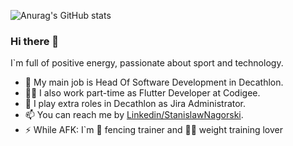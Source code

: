 ![Anurag's GitHub stats](https://github-readme-stats.vercel.app/api?username=StanislawNagorski&count_private=true&show_icons=true&theme=radical)


### Hi there 👋

I`m full of positive energy, passionate about sport and technology.

- 🔭 My main job is Head Of Software Development in Decathlon.
- 👨‍💻 I also work part-time as Flutter Developer at Codigee.
- 🌱 I play extra roles in Decathlon as Jira Administrator.
- 📫 You can reach me by [Linkedin/StanislawNagorski](https://www.linkedin.com/in/stanislawnagorski/).
- ⚡ While AFK: I`m 🤺 fencing trainer and 🏋️‍♂️ weight training lover
